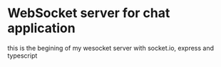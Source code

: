 # WebSocket server for chat application

this is the begining of my wesocket server with socket.io, express and
typescript
